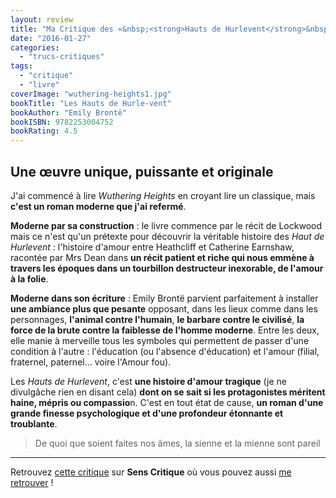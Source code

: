 ```yaml
---
layout: review
title: "Ma Critique des «&nbsp;<strong>Hauts de Hurlevent</strong>&nbsp;» d'<em>Emily Brontë</em>"
date: "2016-01-27"
categories: 
  - "trucs-critiques"
tags: 
  - "critique"
  - "livre"
coverImage: "wuthering-heights1.jpg"
bookTitle: "Les Hauts de Hurle-vent"
bookAuthor: "Emily Brontë"
bookISBN: 9782253004752  
bookRating: 4.5
---
```


## Une œuvre unique, puissante et originale

J'ai commencé à lire _Wuthering Heights_ en croyant lire un classique, mais **c'est un roman moderne que j'ai refermé**.

**Moderne par sa construction** : le livre commence par le récit de Lockwood mais ce n'est qu'un prétexte pour découvrir la véritable histoire des _Haut de Hurlevent_ : l'histoire d'amour entre Heathcliff et Catherine Earnshaw, racontée par Mrs Dean dans **un récit patient et riche qui nous emmène à travers les époques dans un tourbillon destructeur inexorable, de l'amour à la folie**.

**Moderne dans son écriture** : Emily Brontë parvient parfaitement à installer **une ambiance plus que pesante** opposant, dans les lieux comme dans les personnages, **l'animal contre l'humain**, **le barbare contre le civilisé**, **la force de la brute contre la faiblesse de l'homme moderne**. Entre les deux, elle manie à merveille tous les symboles qui permettent de passer d'une condition à l'autre : l'éducation (ou l'absence d'éducation) et l'amour (filial, fraternel, paternel... voire l'Amour fou).

Les _Hauts de Hurlevent_, c'est **une histoire d'amour tragique** (je ne divulgâche rien en disant cela) **dont on se sait si les protagonistes méritent haine, mépris ou compassio**n. C'est en tout état de cause, **un roman d'une grande finesse psychologique et d'une profondeur étonnante et troublante**.

> De quoi que soient faites nos âmes, la sienne et la mienne sont pareil

* * *

Retrouvez [cette critique](http://www.senscritique.com/livre/Les_Hauts_de_Hurlevent/critique/81817393) sur **Sens Critique** où vous pouvez aussi [me retrouver](http://www.senscritique.com/Arnaud_Malon) !
